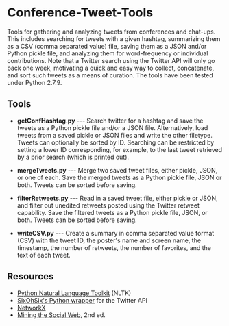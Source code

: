 # Conference-Tweet-Tools
Tools for gathering and analyzing tweets from conferences and chat-ups. This includes searching for tweets with a given hashtag, summarizing them as a CSV (comma separated value) file, saving them as a JSON and/or Python pickle file, and analyzing them for word-frequency or individual contributions. Note that a Twitter search using the Twitter API will only go back one week, motivating a quick and easy way to collect, concatenate, and sort such tweets as a means of curation. The tools have been tested under Python 2.7.9.

## Tools

* **getConfHashtag.py** --- Search twitter for a hashtag and save the tweets as a Python pickle file and/or a JSON file. Alternatively, load tweets from a saved pickle or JSON files and write the other filetype. Tweets can optionally be sorted by ID. Searching can be restricted by setting a lower ID corresponding, for example, to the last tweet retrieved by a prior search (which is printed out).

* **mergeTweets.py** --- Merge two saved tweet files, either pickle, JSON, or one of each. Save the merged tweets as a Python pickle file, JSON or both. Tweets can be sorted before saving.

* **filterRetweets.py** --- Read in a saved tweet file, either pickle or JSON, and filter out unedited retweets posted using the Twitter retweet capability. Save the filtered tweets as a Python pickle file, JSON, or both.  Tweets can be sorted before saving.

* **writeCSV.py** ---  Create a summary in comma separated value format (CSV) with the tweet ID, the poster's name and screen name, the timestamp, the number of retweets, the number of favorites, and the text of each tweet.


## Resources

* [Python Natural Language Toolkit](http://www.nltk.org/) (NLTK)
* [SixOhSix's Python wrapper](https://github.com/sixohsix/twitter) for the Twitter API
* [NetworkX](http://networkx.github.io/)
* [Mining the Social Web](http://shop.oreilly.com/product/0636920030195.do), 2nd ed.